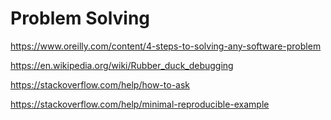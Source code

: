 # Problem Solving

https://www.oreilly.com/content/4-steps-to-solving-any-software-problem

https://en.wikipedia.org/wiki/Rubber_duck_debugging

https://stackoverflow.com/help/how-to-ask

https://stackoverflow.com/help/minimal-reproducible-example